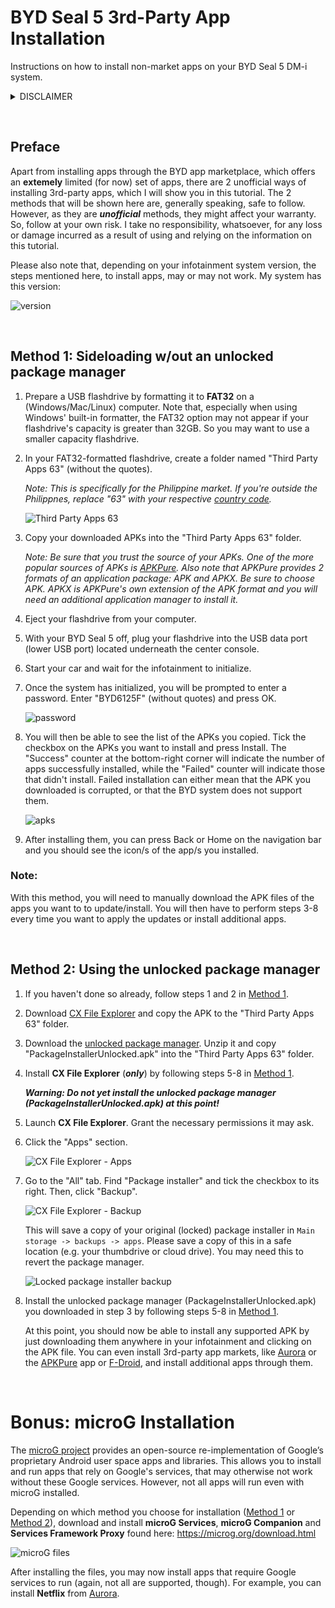 # BYD Seal 5 3rd-Party App Installation
Instructions on how to install non-market apps on your BYD Seal 5 DM-i system.  

<details>
  <summary>DISCLAIMER</summary>
  
  ### WEBSITE DISCLAIMER
  The information provided by Rex Mag-uyon Torres ("we," "us," or "our") on https://github.com/rexmtorres/seal-5-3rd-party-app-installation (the "Site") is for general informational purposes only. All information on the Site is provided in good faith, however we make no representation or warranty of any kind, express or implied, regarding the accuracy, adequacy, validity, reliability, availability, or completeness of any information on the Site. UNDER NO CIRCUMSTANCE SHALL WE HAVE ANY LIABILITY TO YOU FOR ANY LOSS OR DAMAGE OF ANY KIND INCURRED AS A RESULT OF THE USE OF THE SITE OR RELIANCE ON ANY INFORMATION PROVIDED ON THE SITE. YOUR USE OF THE SITE AND YOUR RELIANCE ON ANY INFORMATION ON THE SITE IS SOLELY AT YOUR OWN RISK.

  ### EXTERNAL LINKS DISCLAIMER
  The Site may contain (or you may be sent through the Site) links to other websites or content belonging to or originating from third parties or links to websites and features in banners or other advertising. Such external links are not investigated, monitored, or checked for accuracy, adequacy, validity, reliability, availability, or completeness by us. WE DO NOT WARRANT, ENDORSE, GUARANTEE, OR ASSUME RESPONSIBILITY FOR THE ACCURACY OR RELIABILITY OF ANY INFORMATION OFFERED BY THIRD-PARTY WEBSITES LINKED THROUGH THE SITE OR ANY WEBSITE OR FEATURE LINKED IN ANY BANNER OR OTHER ADVERTISING. WE WILL NOT BE A PARTY TO OR IN ANY WAY BE RESPONSIBLE FOR MONITORING ANY TRANSACTION BETWEEN YOU AND THIRD-PARTY PROVIDERS OF PRODUCTS OR SERVICES.
</details>

&nbsp;

## Preface

Apart from installing apps through the BYD app marketplace, which offers an **extemely** limited (for now) set of apps, there are 2 unofficial ways of installing 3rd-party apps, which I will show you in this tutorial.  The 2 methods that will be shown here are, generally speaking, safe to follow.  However, as they are ***unofficial*** methods, they might affect your warranty.  So, follow at your own risk.  I take no responsibility, whatsoever, for any loss or damage incurred as a result of using and relying on the information on this tutorial.

Please also note that, depending on your infotainment system version, the steps mentioned here, to install apps, may or may not work.  My system has this version:

![version](./screenshots/20250608_141504.png)

&nbsp;

## Method 1: Sideloading w/out an unlocked package manager

1. Prepare a USB flashdrive by formatting it to **FAT32** on a (Windows/Mac/Linux) computer.  Note that, especially when using Windows' built-in formatter, the FAT32 option may not appear if your flashdrive's capacity is greater than 32GB.  So you may want to use a smaller capacity flashdrive.

2. In your FAT32-formatted flashdrive, create a folder named "Third Party Apps 63" (without the quotes).
   
   *Note: This is specifically for the Philippine market.  If you're outside the Philippnes, replace "63" with your respective [country code](https://countrycode.org/philippines).*
   
   ![Third Party Apps 63](./screenshots/Screenshot%202025-06-07-133147.png)

3. Copy your downloaded APKs into the "Third Party Apps 63" folder.
   
   *Note: Be sure that you trust the source of your APKs.  One of the more popular sources of APKs is [APKPure](https://apkpure.com/).  Also note that APKPure provides 2 formats of an application package: APK and APKX.  Be sure to choose APK.  APKX is APKPure's own extension of the APK format and you will need an additional application manager to install it.*

4. Eject your flashdrive from your computer.

5. With your BYD Seal 5 off, plug your flashdrive into the USB data port (lower USB port) located underneath the center console.

6. Start your car and wait for the infotainment to initialize.

7. Once the system has initialized, you will be prompted to enter a password.  Enter "BYD6125F" (without quotes) and press OK.

   ![password](./screenshots/20250607_091221.png)

8. You will then be able to see the list of the APKs you copied.  Tick the checkbox on the APKs you want to install and press Install. The "Success" counter at the bottom-right corner will indicate the number of apps successfully installed, while the "Failed" counter will indicate those that didn't install.  Failed installation can either mean that the APK you downloaded is corrupted, or that the BYD system does not support them.

   ![apks](./screenshots/20250607_091346.png)

9. After installing them, you can press Back or Home on the navigation bar and you should see the icon/s of the app/s you installed.

### Note:
With this method, you will need to manually download the APK files of the apps you want to to update/install.  You will then have to perform steps 3-8 every time you want to apply the updates or install additional apps.

&nbsp;

## Method 2: Using the unlocked package manager

1. If you haven't done so already, follow steps 1 and 2 in [Method 1](#method-1-sideloading-wout-an-unlocked-package-manager).

2. Download [CX File Explorer](https://apkpure.com/search?q=cx+file+explorer) and copy the APK to the "Third Party Apps 63" folder.

3. Download the [unlocked package manager](https://workupload.com/file/EgYhyaba92E).  Unzip it and copy "PackageInstallerUnlocked.apk" into the "Third Party Apps 63" folder.

4. Install **CX File Explorer** (***only***) by following steps 5-8 in [Method 1](#method-1-sideloading-wout-an-unlocked-package-manager).

   ***Warning: Do not yet install the unlocked package manager (PackageInstallerUnlocked.apk) at this point!***

5. Launch **CX File Explorer**.  Grant the necessary permissions it may ask.

6. Click the "Apps" section.
   
   ![CX File Explorer - Apps](./screenshots/20250607_093005.png)

7. Go to the "All" tab.  Find "Package installer" and tick the checkbox to its right.  Then, click "Backup".

   ![CX File Explorer - Backup](./screenshots/20250607_093050.png)

   This will save a copy of your original (locked) package installer in `Main storage -> backups -> apps`.  Please save a copy of this in a safe location (e.g. your thumbdrive or cloud drive).  You may need this to revert the package manager.

   ![Locked package installer backup](./screenshots/20250607_093118.png)

8. Install the unlocked package manager (PackageInstallerUnlocked.apk) you downloaded in step 3 by following steps 5-8 in [Method 1](#method-1-sideloading-wout-an-unlocked-package-manager).

   At this point, you should now be able to install any supported APK by just downloading them anywhere in your infotainment and clicking on the APK file.  You can even install 3rd-party app markets, like [Aurora](https://apkpure.com/aurora-store/com.aurora.store) or the [APKPure](https://apkpure.com/search?q=apkpure) app or [F-Droid](https://f-droid.org/en/), and install additional apps through them.

&nbsp;

# Bonus: microG Installation

The [microG project](https://microg.org/) provides an open-source re-implementation of Google’s proprietary Android user space apps and libraries.  This allows you to install and run apps that rely on Google's services, that may otherwise not work without these Google services.  However, not all apps will run even with microG installed.

Depending on which method you choose for installation ([Method 1](#method-1-sideloading-wout-an-unlocked-package-manager) or [Method 2](#method-2-using-the-unlocked-package-manager)), download and install **microG Services**, **microG Companion** and **Services Framework Proxy** found here: https://microg.org/download.html

![microG files](./screenshots/Screenshot%202025-06-09%20184928.png)

After installing the files, you may now install apps that require Google services to run (again, not all are supported, though).  For example, you can install **Netflix** from [Aurora](https://apkpure.com/aurora-store/com.aurora.store).

&nbsp;
